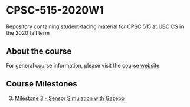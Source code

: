 # CPSC-515-2020W1

Repository containing student-facing material for CPSC 515 at UBC CS in the 2020 fall term

## About the course

For general course information, please visit the [course website](https://sites.google.com/view/ubccpsc515winter2020/)

## Course Milestones

3. [Milestone 3 - Sensor Simulation with Gazebo](Milestone%203%20-%20Sensor%20Simulation%20with%20Gazebo/M3.md)